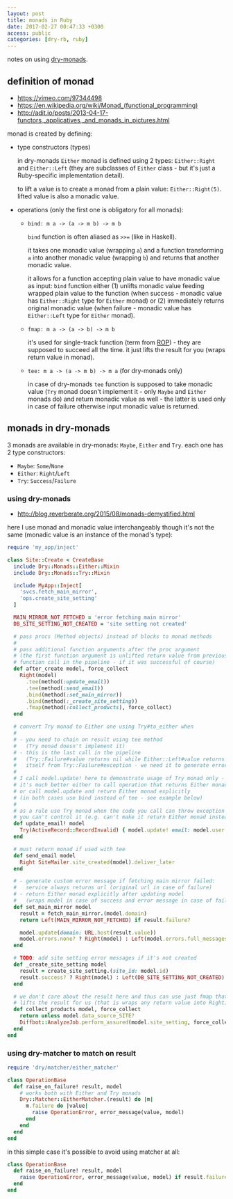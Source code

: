 ```yaml
---
layout: post
title: monads in Ruby
date: 2017-02-27 00:47:33 +0300
access: public
categories: [dry-rb, ruby]
---
```


notes on using [dry-monads](http://dry-rb.org/gems/dry-monads/).

<!-- more -->

## definition of monad

- <https://vimeo.com/97344498>
- <https://en.wikipedia.org/wiki/Monad_(functional_programming)>
- <http://adit.io/posts/2013-04-17-functors,_applicatives,_and_monads_in_pictures.html>

monad is created by defining:

- type constructors (types)

  in dry-monads `Either` monad is defined using 2 types:
  `Either::Right` and `Either::Left` (they are subclasses of `Either` class -
  but it's just a Ruby-specific implementation detail).

  to lift a value is to create a monad from a plain value: `Either::Right(5)`.
  lifted value is also a monadic value.

- operations (only the first one is obligatory for all monads):

  - `bind: m a -> (a -> m b) -> m b`

    `bind` function is often aliased as `>>=` (like in Haskell).

    it takes one monadic value (wrapping `a`) and a function transforming `a` into
    another monadic value (wrapping `b`) and returns that another monadic value.

    it allows for a function accepting plain value to have monadic value as input:
    `bind` function either
    (1) unlifts monadic value feeding wrapped plain value to the function
    (when success - monadic value has `Either::Right` type for `Either` monad)
    or (2) immediately returns original monadic value
    (when failure - monadic value has `Either::Left` type for `Either` monad).

  - `fmap: m a -> (a -> b) -> m b`

    it's used for single-track function (term from [ROP](http://fsharpforfunandprofit.com/rop/)) -
    they are supposed to succeed all the time.
    it just lifts the result for you (wraps return value in monad).

  - `tee: m a -> (a -> m b) -> m a` (for dry-monads only)

    in case of dry-monads `tee` function is supposed to take monadic value
    (`Try` monad doesn't implement it - only `Maybe` and `Either` monads do)
    and return monadic value as well - the latter is used only in case of
    failure otherwise input monadic value is returned.

## monads in dry-monads

3 monads are available in dry-monads: `Maybe`, `Either` and `Try`.
each one has 2 type constructors:

- `Maybe`: `Some`/`None`
- `Either`: `Right`/`Left`
- `Try`: `Success`/`Failure`

### using dry-monads

- http://blog.reverberate.org/2015/08/monads-demystified.html

here I use monad and monadic value interchangeably though it's not the same
(monadic value is an instance of the monad's type):

```ruby
require 'my_app/inject'

class Site::Create < CreateBase
  include Dry::Monads::Either::Mixin
  include Dry::Monads::Try::Mixin

  include MyApp::Inject[
    'svcs.fetch_main_mirror',
    'ops.create_site_setting'
  ]

  MAIN_MIRROR_NOT_FETCHED = 'error fetching main mirror'
  DB_SITE_SETTING_NOT_CREATED = 'site setting not created'

  # pass procs (Method objects) instead of blocks to monad methods
  #
  # pass additional function arguments after the proc argument
  # (the first function argument is unlifted return value from previous
  # function call in the pipeline - if it was successful of course)
  def after_create model, force_collect
    Right(model)
      .tee(method(:update_email))
      .tee(method(:send_email))
      .bind(method(:set_main_mirror))
      .bind(method(:_create_site_setting))
      .fmap(method(:collect_products), force_collect)
  end

  # convert Try monad to Either one using Try#to_either when
  #
  # - you need to chain on result using tee method
  #   (Try monad doesn't implement it)
  # - this is the last call in the pipeline
  #   (Try::Failure#value returns nil while Either::Left#value returns exception
  #   itself from Try::Failure#exception - we need it to generate error message)
  #
  # I call model.update! here to demonstrate usage of Try monad only -
  # it's much better either to call operation that returns Either monad
  # or call model.update and return Either monad explicitly
  # (in both cases use bind instead of tee - see example below)
  #
  # as a rule use Try monad when the code you call can throw exception and
  # you can't control it (e.g. can't make it return Either monad instead)
  def update_email! model
    Try(ActiveRecord::RecordInvalid) { model.update! email: model.user.email }.to_either
  end

  # must return monad if used with tee
  def send_email model
    Right SiteMailer.site_created(model).deliver_later
  end

  # - generate custom error message if fetching main mirror failed:
  #   service always returns url (original url in case of failure)
  # - return Either monad explicitly after updating model
  #   (wraps model in case of success and error message in case of failure)
  def set_main_mirror model
    result = fetch_main_mirror.(model.domain)
    return Left(MAIN_MIRROR_NOT_FETCHED) if result.failure?

    model.update(domain: URL.host(result.value))
    model.errors.none? ? Right(model) : Left(model.errors.full_messages)
  end

  # TODO: add site setting error messages if it's not created
  def _create_site_setting model
    result = create_site_setting.(site_id: model.id)
    result.success? ? Right(model) : Left(DB_SITE_SETTING_NOT_CREATED)
  end

  # we don't care about the result here and thus can use just fmap that
  # lifts the result for us (that is wraps any return value into Right)
  def collect_products model, force_collect
    return unless model.data_source_SITE?
    Diffbot::AnalyzeJob.perform_assured(model.site_setting, force_collect)
  end
end
```

### using dry-matcher to match on result

```ruby
require 'dry/matcher/either_matcher'

class OperationBase
  def raise_on_failure! result, model
    # works both with Either and Try monads
    Dry::Matcher::EitherMatcher.(result) do |m|
      m.failure do |value|
        raise OperationError, error_message(value, model)
      end
    end
  end
end
```

in this simple case it's possible to avoid using matcher at all:

```ruby
class OperationBase
  def raise_on_failure! result, model
    raise OperationError, error_message(value, model) if result.failure?
  end
end
```
